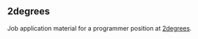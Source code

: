 ## 2degrees

Job application material for a programmer position at [2degrees](https://www.2degreesnetwork.com).
